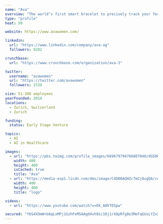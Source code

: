 ```yaml
---
name: "Ava"
overview: "The world’s first smart bracelet to precisely track your fertility, pregnancy and health – all while you sleep."
type: "profile"
heat: 50

website: https://www.avawomen.com/

linkedin:
  url: "https://www.linkedin.com/company/ava-ag"
  followers: 9202

crunchbase:
  url: "https://www.crunchbase.com/organization/ava-3"

twitter:
  username: "avawomen"
  url: "https://twitter.com/avawomen"
  followers: 1539

size: 51-200 employees
yearFounded: 2014
locations:
  - Zurich, Switzerland
  - Zurich

funding:
  status: Early Stage Venture

topics:
  - AI
  - AI in Healthcare

images:
  - url: "https://pbs.twimg.com/profile_images/669679794766807040/dG5DHc9Q_400x400.png"
    width: 400
    height: 400
    isCached: true
    title: "Ava"
  - url: "https://media-exp1.licdn.com/dms/image/C4D0BAQHZc7mCj8ugQA/company-logo_200_200/0?e=1594857600&v=beta&t=z0cqMksSh4sqXm3jyISrbJ57kQ2N5qxRYa-BwX--V7c"
    width: 400
    height: 400
    title: "logo"

videos:
  - url: "https://www.youtube.com/watch?v=Ok_A0kTEGpw"

secured: "Y6S4XOmW+b8qLxMPj1GzhPxM5AAgd4vh9ic1Oj1rX8pRfg8o3MeFqGUsLYZxXHDkTNPf1bquKQqnrUjA3GUyaAB68Wb/CIcLDWNcqhxdO50d8oAC2R6SPmvAdJvghTVz3G3g++b68NxPD96k+m21ce5JakmH3Hzaj/sZhe+JP8SQ9wEWkdKaphTC+HRZn9+OOumQCYmOJxhwPJyV1NFtRF/fzKQ1dDMAV81zj7C7hHbMXktYQZYVSD7qEaXdAFFpL845RC5KpU/beTBiiDDO/+GccvbmjKduzzjZPmMbDjUmchjE3NFtcY7GMOuAV8kRnQzQFWIiuf+JDyD0kKO2CvFytdM4dz6rqYA4JofKwzdO2RydRs9yJUJWzGE/x/vn;naoG0BM0VW0kn665VejwEQ=="
---
```



